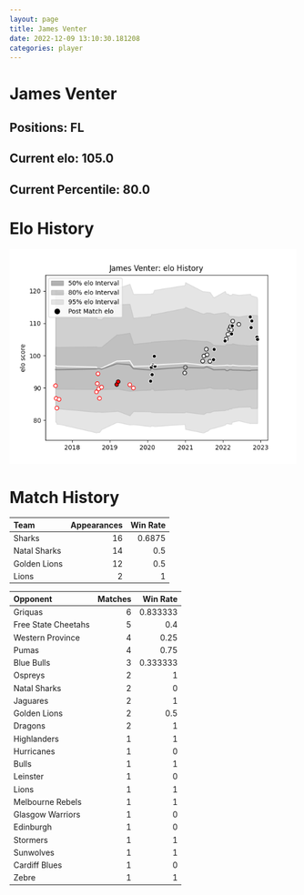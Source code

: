 ```yaml
---  
layout: page  
title: James Venter  
date: 2022-12-09 13:10:30.181208  
categories: player  
---
```

# James Venter

## Positions: FL

## Current elo: 105.0

## Current Percentile: 80.0

# Elo History


![elo history](history_JamesVenter.png)
# Match History


| Team         |   Appearances |   Win Rate |
|:-------------|--------------:|-----------:|
| Sharks       |            16 |     0.6875 |
| Natal Sharks |            14 |     0.5    |
| Golden Lions |            12 |     0.5    |
| Lions        |             2 |     1      |

| Opponent            |   Matches |   Win Rate |
|:--------------------|----------:|-----------:|
| Griquas             |         6 |   0.833333 |
| Free State Cheetahs |         5 |   0.4      |
| Western Province    |         4 |   0.25     |
| Pumas               |         4 |   0.75     |
| Blue Bulls          |         3 |   0.333333 |
| Ospreys             |         2 |   1        |
| Natal Sharks        |         2 |   0        |
| Jaguares            |         2 |   1        |
| Golden Lions        |         2 |   0.5      |
| Dragons             |         2 |   1        |
| Highlanders         |         1 |   1        |
| Hurricanes          |         1 |   0        |
| Bulls               |         1 |   1        |
| Leinster            |         1 |   0        |
| Lions               |         1 |   1        |
| Melbourne Rebels    |         1 |   1        |
| Glasgow Warriors    |         1 |   0        |
| Edinburgh           |         1 |   0        |
| Stormers            |         1 |   1        |
| Sunwolves           |         1 |   1        |
| Cardiff Blues       |         1 |   0        |
| Zebre               |         1 |   1        |